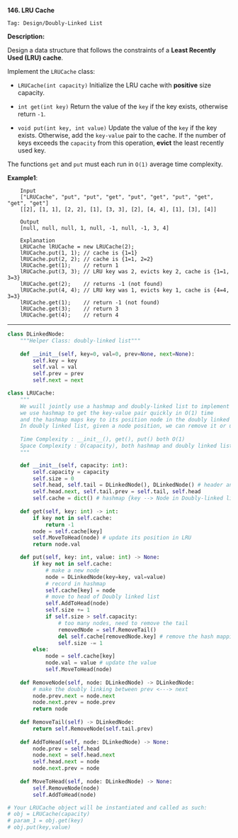 **146. LRU Cache**

```Tag: Design/Doubly-Linked List```

**Description:**

Design a data structure that follows the constraints of a **Least Recently Used (LRU) cache**.

Implement the ```LRUCache``` class:

+ ```LRUCache(int capacity)``` Initialize the LRU cache with **positive** size capacity.

+ ```int get(int key)``` Return the value of the ```key``` if the key exists, otherwise return ```-1```.

+ ```void put(int key, int value)``` Update the value of the ```key``` if the key exists. Otherwise, add the ```key-value``` pair to the cache. If the number of keys exceeds the ```capacity``` from this operation, **evict** the least recently used key.

The functions ```get``` and ```put``` must each run in ```O(1)``` average time complexity.

**Example1**:

		Input
		["LRUCache", "put", "put", "get", "put", "get", "put", "get", "get", "get"]
		[[2], [1, 1], [2, 2], [1], [3, 3], [2], [4, 4], [1], [3], [4]]

		Output
		[null, null, null, 1, null, -1, null, -1, 3, 4]

		Explanation
		LRUCache lRUCache = new LRUCache(2);
		lRUCache.put(1, 1); // cache is {1=1}
		lRUCache.put(2, 2); // cache is {1=1, 2=2}
		lRUCache.get(1);    // return 1
		lRUCache.put(3, 3); // LRU key was 2, evicts key 2, cache is {1=1, 3=3}
		lRUCache.get(2);    // returns -1 (not found)
		lRUCache.put(4, 4); // LRU key was 1, evicts key 1, cache is {4=4, 3=3}
		lRUCache.get(1);    // return -1 (not found)
		lRUCache.get(3);    // return 3
		lRUCache.get(4);    // return 4

-----------

```python
class DLinkedNode:
    """Helper Class: doubly-linked list"""
    
    def __init__(self, key=0, val=0, prev=None, next=None):
        self.key = key
        self.val = val
        self.prev = prev
        self.next = next

class LRUCache:
    """
    We wuill jointly use a hashmap and doubly-linked list to implement the desired LRU cache
    we use hashmap to get the key-value pair quickly in O(1) time
    and the hashmap maps key to its position node in the doubly linked list
    In doubly linked list, given a node position, we can remove it or update it to the head in O(1) time
    
    Time Complexity : __init__(), get(), put() both O(1)
    Space Complexity : O(capacity), both hashmap and doubly linked list store at most O(capacity) elements
    """

    def __init__(self, capacity: int):
        self.capacity = capacity
        self.size = 0
        self.head, self.tail = DLinkedNode(), DLinkedNode() # header and tailer for boundary
        self.head.next, self.tail.prev = self.tail, self.head
        self.cache = dict() # hashmap {key --> Node in Doubly-linked list}
        
    def get(self, key: int) -> int:
        if key not in self.cache:
            return -1
        node = self.cache[key]
        self.MoveToHead(node) # update its position in LRU
        return node.val

    def put(self, key: int, value: int) -> None:
        if key not in self.cache:
            # make a new node
            node = DLinkedNode(key=key, val=value)
            # record in hashmap
            self.cache[key] = node
            # move to head of Doubly linked list
            self.AddToHead(node)
            self.size += 1
            if self.size > self.capacity:
                # too many nodes, need to remove the tail
                removedNode = self.RemoveTail()
                del self.cache[removedNode.key] # remove the hash mapping
                self.size -= 1
        else:
            node = self.cache[key]
            node.val = value # update the value
            self.MoveToHead(node)   
        
    def RemoveNode(self, node: DLinkedNode) -> DLinkedNode:
        # make the doubly linking between prev <---> next
        node.prev.next = node.next
        node.next.prev = node.prev
        return node
    
    def RemoveTail(self) -> DLinkedNode:
        return self.RemoveNode(self.tail.prev)
    
    def AddToHead(self, node: DLinkedNode) -> None:
        node.prev = self.head
        node.next = self.head.next
        self.head.next = node
        node.next.prev = node
    
    def MoveToHead(self, node: DLinkedNode) -> None:
        self.RemoveNode(node)
        self.AddToHead(node)

# Your LRUCache object will be instantiated and called as such:
# obj = LRUCache(capacity)
# param_1 = obj.get(key)
# obj.put(key,value)
```